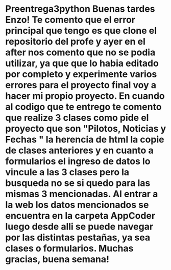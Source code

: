 # Preentrega3python Buenas tardes Enzo! Te comento que el error principal que tengo es que clone el repositorio del profe y ayer en el after nos comento que no se podia utilizar, ya que que lo habia editado por completo y experimente varios errores para el proyecto final voy a hacer mi propio proyecto. En cuando al codigo que te entrego te comento que realize 3 clases como pide el proyecto que son "Pilotos, Noticias y Fechas " la herencia de html la copie de clases anteriores y en cuanto a formularios el ingreso de datos lo vincule a las 3 clases pero la busqueda no se si quedo para las mismas 3 mencionadas. Al entrar a la web los datos mencionados se encuentra en la carpeta AppCoder luego desde alli se puede navegar por las distintas pestañas, ya sea clases o formularios. Muchas gracias, buena semana!
